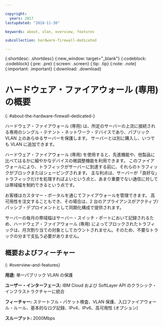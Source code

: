 ```yaml
---

copyright:
  years: 2017
lastupdated: "2018-11-30"

keywords: about, vlan, overview, features

subcollection: hardware-firewall-dedicated

---
```


{:shortdesc: .shortdesc}
{:new_window: target="_blank"}
{:codeblock: .codeblock}
{:pre: .pre}
{:screen: .screen}
{:tip: .tip}
{:note: .note}
{:important: .important}
{:download: .download}

# ハードウェア・ファイアウォール (専用) の概要
{: #about-the-hardware-firewall-dedicated-}

ハードウェア・ファイアウォール (専用) は、所定のサーバーの上流に接続される専用のシングル・テナント・ネットワーク・デバイスであり、パブリック VLAN 上のあらゆるサーバーを保護します。 サーバーとは別に購入し、いつでも VLAN に追加できます。   

ハードウェア・ファイアウォール (専用) を使用すると、先進機能や、他製品に比べてはるかに細やかなデバイスの微調整機能を利用できます。 このファイアウォールにより、トラフィックがサーバーに到達する前に、それらのトラフィックがブロックまたはシェーピングされます。 主な利点は、サーバーが「良好な」トラフィックだけを処理すればよいという点と、あまり重要でない通信に対しては帯域幅を制約できるという点です。

お客様はカスタマー・ポータルを通じてファイアウォールを管理できます。 高可用性を注文することもでき、その場合は、2 台のアプライアンスがアクティブ/パッシブ・デプロイメントとして同期化構成で提供されます。

サーバーの毎月の帯域幅はサーバー・スイッチ・ポートにおいて記録されるため、ハードウェア・ファイアウォール (専用) によってブロックされたトラフィックは、月次割り当ての対象としてカウントされません。そのため、不要なトラックの分まで支払う必要がありません。

## 概要およびフィーチャー
{: #overview-and-features}

**用途:** 単一パブリック VLAN の保護

**ユーザー・インターフェース:** IBM Cloud および SoftLayer API のクラシック・インフラストラクチャーに統合

**フィーチャー:** ステートフル・パケット検査、VLAN 保護、入口ファイアウォール・ルール、基本的なログ記録、IPv4、IPv6、高可用性 (オプション)

**スループット:** 2000Mbps
